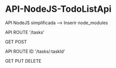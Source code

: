 # API-NodeJS-TodoListApi
API NodeJS simplificada
--> Inserir node_modules

API ROUTE '/tasks'

GET
POST

API ROUTE ID '/tasks/:taskId'

GET
PUT
DELETE
